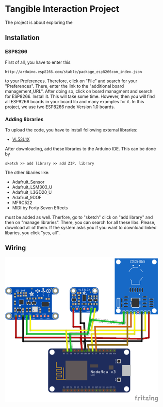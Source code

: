 # Tangible Interaction Project
The project is about exploring the

## Installation 
### ESP8266
First of all, you have to enter this
```
http://arduino.esp8266.com/stable/package_esp8266com_index.json
```

to your Preferences. Therefore, click on "File" and search for your
"Preferences". There, enter the link to the "additional board management_URL".
After doing so, click on board managment and search for ESP8266. Install it.
This will take some time. However, then you will find all ESP8266 boards in your 
board lib and many examples for it.
In this project, we use two ESP8266 node Version 1.0 boards.

### Adding libraries 
To upload the code, you have to install following external libraries:

* [VL53L1X](https://github.com/pololu/vl53l1x-arduino) 


After downloading, add these libraries to the Arduino IDE. This
can be done by 

```
sketch >> add library >> add ZIP. library
```

The other libaries like:

* Adafruit_Sensor
* Adafruit_LSM303_U
* Adafruit_L3GD20_U
* Adafruit_9DOF
* MFRC522
* MIDI by Forty Seven Effects


must be added as well. Therfore, go to "sketch" click on "add library" and
then on "manage libraries". There, you can search for all these libs. Please,
download all of them. If the system asks you if you want to download linked 
libaries, you click "yes, all".


## Wiring
![Image of the wiring](/images/Tangible_Interfaces_Project_Steckplatine.png)
